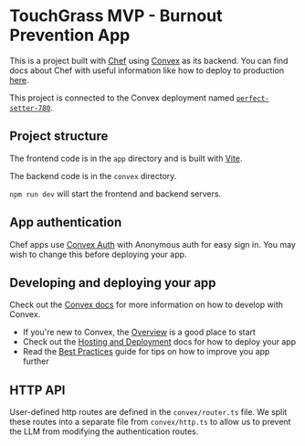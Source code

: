 # TouchGrass MVP - Burnout Prevention App
  
This is a project built with [Chef](https://chef.convex.dev) using [Convex](https://convex.dev) as its backend.
 You can find docs about Chef with useful information like how to deploy to production [here](https://docs.convex.dev/chef).
  
This project is connected to the Convex deployment named [`perfect-setter-780`](https://dashboard.convex.dev/d/perfect-setter-780).
  
## Project structure
  
The frontend code is in the `app` directory and is built with [Vite](https://vitejs.dev/).
  
The backend code is in the `convex` directory.
  
`npm run dev` will start the frontend and backend servers.

## App authentication

Chef apps use [Convex Auth](https://auth.convex.dev/) with Anonymous auth for easy sign in. You may wish to change this before deploying your app.

## Developing and deploying your app

Check out the [Convex docs](https://docs.convex.dev/) for more information on how to develop with Convex.
* If you're new to Convex, the [Overview](https://docs.convex.dev/understanding/) is a good place to start
* Check out the [Hosting and Deployment](https://docs.convex.dev/production/) docs for how to deploy your app
* Read the [Best Practices](https://docs.convex.dev/understanding/best-practices/) guide for tips on how to improve you app further

## HTTP API

User-defined http routes are defined in the `convex/router.ts` file. We split these routes into a separate file from `convex/http.ts` to allow us to prevent the LLM from modifying the authentication routes.
